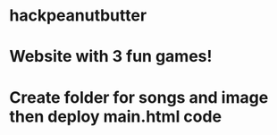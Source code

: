 # hackpeanutbutter
# Website with 3 fun games!
# Create folder for songs and image then deploy main.html code
